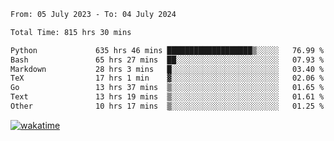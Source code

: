 <!--START_SECTION:waka-->

```txt
From: 05 July 2023 - To: 04 July 2024

Total Time: 815 hrs 30 mins

Python             635 hrs 46 mins ███████████████████▒░░░░░   76.99 %
Bash               65 hrs 27 mins  ██░░░░░░░░░░░░░░░░░░░░░░░   07.93 %
Markdown           28 hrs 3 mins   █░░░░░░░░░░░░░░░░░░░░░░░░   03.40 %
TeX                17 hrs 1 min    ▓░░░░░░░░░░░░░░░░░░░░░░░░   02.06 %
Go                 13 hrs 37 mins  ▒░░░░░░░░░░░░░░░░░░░░░░░░   01.65 %
Text               13 hrs 19 mins  ▒░░░░░░░░░░░░░░░░░░░░░░░░   01.61 %
Other              10 hrs 17 mins  ▒░░░░░░░░░░░░░░░░░░░░░░░░   01.25 %
```

<!--END_SECTION:waka-->
[![wakatime](https://wakatime.com/badge/user/5f89a63a-5294-4958-ad30-2b3455e63f2a.svg)](https://wakatime.com/@5f89a63a-5294-4958-ad30-2b3455e63f2a)
